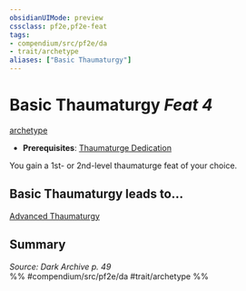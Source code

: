 ```yaml
---
obsidianUIMode: preview
cssclass: pf2e,pf2e-feat
tags:
- compendium/src/pf2e/da
- trait/archetype
aliases: ["Basic Thaumaturgy"]
---
```

# Basic Thaumaturgy  *Feat 4*  
[archetype](rules/traits/archetype.md "Archetype Feat Trait")  

- **Prerequisites**: [Thaumaturge Dedication](compendium/feats/thaumaturge-dedication-da.md)

You gain a 1st- or 2nd-level thaumaturge feat of your choice.

## Basic Thaumaturgy leads to...

[Advanced Thaumaturgy](compendium/feats/advanced-thaumaturgy-da.md)

## Summary

*Source: Dark Archive p. 49*  
%% #compendium/src/pf2e/da #trait/archetype %%
